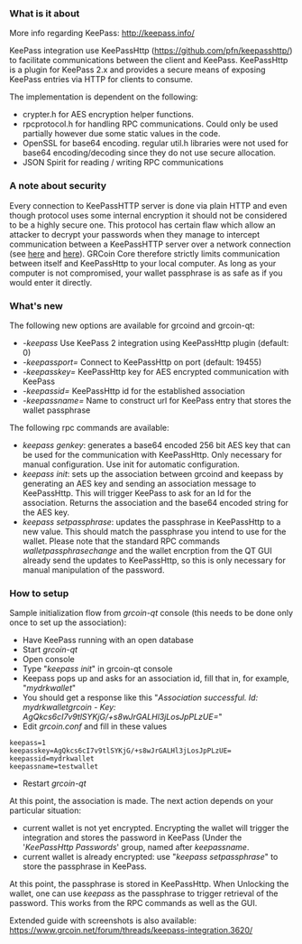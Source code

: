 ### What is it about

More info regarding KeePass: http://keepass.info/

KeePass integration use KeePassHttp (https://github.com/pfn/keepasshttp/) to facilitate communications between the client and KeePass. KeePassHttp is a plugin for KeePass 2.x and provides a secure means of exposing KeePass entries via HTTP for clients to consume.

The implementation is dependent on the following:

-   crypter.h for AES encryption helper functions.
-   rpcprotocol.h for handling RPC communications. Could only be used partially however due some static values in the code.
-   OpenSSL for base64 encoding. regular util.h libraries were not used for base64 encoding/decoding since they do not use secure allocation.
-   JSON Spirit for reading / writing RPC communications

### A note about security

Every connection to KeePassHTTP server is done via plain HTTP and even though protocol uses some internal encryption it should not be considered to be a highly secure one. This protocol has certain flaw which allow an attacker to decrypt your passwords when they manage to intercept communication between a KeePassHTTP server over a network connection (see [here](https://github.com/pfn/keepasshttp/issues/258) and [here](https://github.com/keepassxreboot/keepassxc/issues/147)). GRCoin Core therefore strictly limits communication between itself and KeePassHttp to your local computer. As long as your computer is not compromised, your wallet passphrase is as safe as if you would enter it directly.

### What's new

The following new options are available for grcoind and grcoin-qt:

-   _-keepass_ Use KeePass 2 integration using KeePassHttp plugin (default: 0)
-   _-keepassport=_ Connect to KeePassHttp on port (default: 19455)
-   _-keepasskey=_ KeePassHttp key for AES encrypted communication with KeePass
-   _-keepassid=_ KeePassHttp id for the established association
-   _-keepassname=_ Name to construct url for KeePass entry that stores the wallet passphrase

The following rpc commands are available:

-   _keepass genkey_: generates a base64 encoded 256 bit AES key that can be used for the communication with KeePassHttp. Only necessary for manual configuration. Use init for automatic configuration.
-   _keepass init_: sets up the association between grcoind and keepass by generating an AES key and sending an association message to KeePassHttp. This will trigger KeePass to ask for an Id for the association. Returns the association and the base64 encoded string for the AES key.
-   _keepass setpassphrase_: updates the passphrase in KeePassHttp to a new value. This should match the passphrase you intend to use for the wallet. Please note that the standard RPC commands _walletpassphrasechange_ and the wallet encrption from the QT GUI already send the updates to KeePassHttp, so this is only necessary for manual manipulation of the password.

### How to setup

Sample initialization flow from _grcoin-qt_ console (this needs to be done only once to set up the association):

-   Have KeePass running with an open database
-   Start _grcoin-qt_
-   Open console
-   Type "_keepass init_" in grcoin-qt console
-   Keepass pops up and asks for an association id, fill that in, for example, "_mydrkwallet_"
-   You should get a response like this "_Association successful. Id: mydrkwalletgrcoin - Key: AgQkcs6cI7v9tlSYKjG/+s8wJrGALHl3jLosJpPLzUE=_"
-   Edit _grcoin.conf_ and fill in these values

```
keepass=1
keepasskey=AgQkcs6cI7v9tlSYKjG/+s8wJrGALHl3jLosJpPLzUE=
keepassid=mydrkwallet
keepassname=testwallet
```

-   Restart _grcoin-qt_

At this point, the association is made. The next action depends on your particular situation:

-   current wallet is not yet encrypted. Encrypting the wallet will trigger the integration and stores the password in KeePass (Under the '_KeePassHttp Passwords_' group, named after _keepassname_.
-   current wallet is already encrypted: use "_keepass setpassphrase_" to store the passphrase in KeePass.

At this point, the passphrase is stored in KeePassHttp. When Unlocking the wallet, one can use _keepass_ as the passphrase to trigger retrieval of the password. This works from the RPC commands as well as the GUI.

Extended guide with screenshots is also available: https://www.grcoin.net/forum/threads/keepass-integration.3620/

